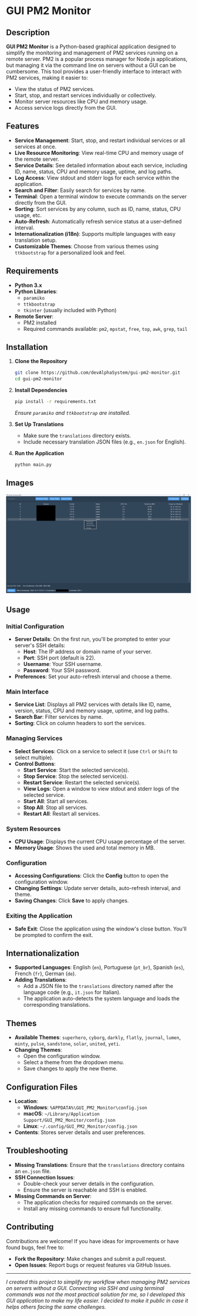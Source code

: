 # GUI PM2 Monitor

## Description

**GUI PM2 Monitor** is a Python-based graphical application designed to simplify the monitoring and management of PM2 services running on a remote server. PM2 is a popular process manager for Node.js applications, but managing it via the command line on servers without a GUI can be cumbersome. This tool provides a user-friendly interface to interact with PM2 services, making it easier to:

- View the status of PM2 services.
- Start, stop, and restart services individually or collectively.
- Monitor server resources like CPU and memory usage.
- Access service logs directly from the GUI.

## Features

- **Service Management**: Start, stop, and restart individual services or all services at once.
- **Live Resource Monitoring**: View real-time CPU and memory usage of the remote server.
- **Service Details**: See detailed information about each service, including ID, name, status, CPU and memory usage, uptime, and log paths.
- **Log Access**: View stdout and stderr logs for each service within the application.
- **Search and Filter**: Easily search for services by name.
- **Terminal**: Open a terminal window to execute commands on the server directly from the GUI.
- **Sorting**: Sort services by any column, such as ID, name, status, CPU usage, etc.
- **Auto-Refresh**: Automatically refresh service status at a user-defined interval.
- **Internationalization (i18n)**: Supports multiple languages with easy translation setup.
- **Customizable Themes**: Choose from various themes using `ttkbootstrap` for a personalized look and feel.

## Requirements

- **Python 3.x**
- **Python Libraries**:
  - `paramiko`
  - `ttkbootstrap`
  - `tkinter` (usually included with Python)
- **Remote Server**:
  - PM2 installed
  - Required commands available: `pm2`, `mpstat`, `free`, `top`, `awk`, `grep`, `tail`

## Installation

1. **Clone the Repository**

   ```bash
   git clone https://github.com/devAlphaSystem/gui-pm2-monitor.git
   cd gui-pm2-monitor
   ```

2. **Install Dependencies**

   ```bash
   pip install -r requirements.txt
   ```

   _Ensure `paramiko` and `ttkbootstrap` are installed._

3. **Set Up Translations**

   - Make sure the `translations` directory exists.
   - Include necessary translation JSON files (e.g., `en.json` for English).

4. **Run the Application**

   ```bash
   python main.py
   ```

## Images

![GUI PM2 Monitor](assets/screenshot.png)

## Usage

### Initial Configuration

- **Server Details**: On the first run, you'll be prompted to enter your server's SSH details:
  - **Host**: The IP address or domain name of your server.
  - **Port**: SSH port (default is 22).
  - **Username**: Your SSH username.
  - **Password**: Your SSH password.
- **Preferences**: Set your auto-refresh interval and choose a theme.

### Main Interface

- **Service List**: Displays all PM2 services with details like ID, name, version, status, CPU and memory usage, uptime, and log paths.
- **Search Bar**: Filter services by name.
- **Sorting**: Click on column headers to sort the services.

### Managing Services

- **Select Services**: Click on a service to select it (use `Ctrl` or `Shift` to select multiple).
- **Control Buttons**:
  - **Start Service**: Start the selected service(s).
  - **Stop Service**: Stop the selected service(s).
  - **Restart Service**: Restart the selected service(s).
  - **View Logs**: Open a window to view stdout and stderr logs of the selected service.
  - **Start All**: Start all services.
  - **Stop All**: Stop all services.
  - **Restart All**: Restart all services.

### System Resources

- **CPU Usage**: Displays the current CPU usage percentage of the server.
- **Memory Usage**: Shows the used and total memory in MB.

### Configuration

- **Accessing Configurations**: Click the **Config** button to open the configuration window.
- **Changing Settings**: Update server details, auto-refresh interval, and theme.
- **Saving Changes**: Click **Save** to apply changes.

### Exiting the Application

- **Safe Exit**: Close the application using the window's close button. You'll be prompted to confirm the exit.

## Internationalization

- **Supported Languages**: English (`en`), Portuguese (`pt_br`), Spanish (`es`), French (`fr`), German (`de`).
- **Adding Translations**:
  - Add a JSON file to the `translations` directory named after the language code (e.g., `it.json` for Italian).
  - The application auto-detects the system language and loads the corresponding translations.

## Themes

- **Available Themes**: `superhero`, `cyborg`, `darkly`, `flatly`, `journal`, `lumen`, `minty`, `pulse`, `sandstone`, `solar`, `united`, `yeti`.
- **Changing Themes**:
  - Open the configuration window.
  - Select a theme from the dropdown menu.
  - Save changes to apply the new theme.

## Configuration Files

- **Location**:
  - **Windows**: `%APPDATA%\GUI_PM2_Monitor\config.json`
  - **macOS**: `~/Library/Application Support/GUI_PM2_Monitor/config.json`
  - **Linux**: `~/.config/GUI_PM2_Monitor/config.json`
- **Contents**: Stores server details and user preferences.

## Troubleshooting

- **Missing Translations**: Ensure that the `translations` directory contains an `en.json` file.
- **SSH Connection Issues**:
  - Double-check your server details in the configuration.
  - Ensure the server is reachable and SSH is enabled.
- **Missing Commands on Server**:
  - The application checks for required commands on the server.
  - Install any missing commands to ensure full functionality.

## Contributing

Contributions are welcome! If you have ideas for improvements or have found bugs, feel free to:

- **Fork the Repository**: Make changes and submit a pull request.
- **Open Issues**: Report bugs or request features via GitHub Issues.

---

_I created this project to simplify my workflow when managing PM2 services on servers without a GUI. Connecting via SSH and using terminal commands was not the most practical solution for me, so I developed this GUI application to make my life easier. I decided to make it public in case it helps others facing the same challenges._
